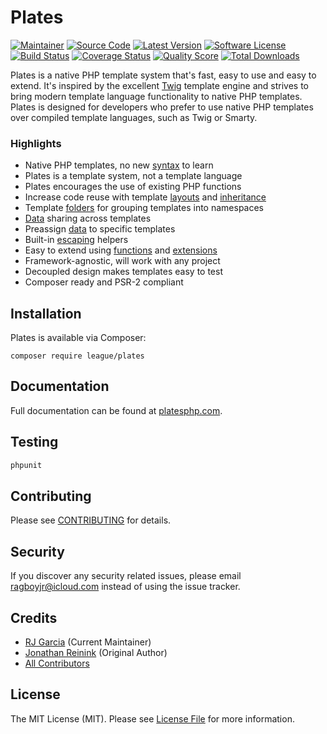 # Plates

[![Maintainer](http://img.shields.io/badge/maintainer-@ragboyjr-blue.svg?style=flat-square)](https://twitter.com/ragboyjr)
[![Source Code](http://img.shields.io/badge/source-league/plates-blue.svg?style=flat-square)](https://github.com/thephpleague/plates)
[![Latest Version](https://img.shields.io/github/release/thephpleague/plates.svg?style=flat-square)](https://github.com/thephpleague/plates/releases)
[![Software License](https://img.shields.io/badge/license-MIT-brightgreen.svg?style=flat-square)](LICENSE)
[![Build Status](https://img.shields.io/github/workflow/status/thephpleague/plates/PHP/v3?style=flat-square)](https://github.com/thephpleague/plates/actions?query=workflow%3APHP+branch%3Av3)
[![Coverage Status](https://img.shields.io/scrutinizer/coverage/g/thephpleague/plates.svg?style=flat-square)](https://scrutinizer-ci.com/g/thephpleague/plates/code-structure)
[![Quality Score](https://img.shields.io/scrutinizer/g/thephpleague/plates.svg?style=flat-square)](https://scrutinizer-ci.com/g/thephpleague/plates)
[![Total Downloads](https://img.shields.io/packagist/dt/league/plates.svg?style=flat-square)](https://packagist.org/packages/league/plates)

Plates is a native PHP template system that's fast, easy to use and easy to extend. It's inspired by the excellent [Twig](http://twig.sensiolabs.org/) template engine and strives to bring modern template language functionality to native PHP templates. Plates is designed for developers who prefer to use native PHP templates over compiled template languages, such as Twig or Smarty.

### Highlights

-   Native PHP templates, no new [syntax](https://platesphp.com/templates/syntax/) to learn
-   Plates is a template system, not a template language
-   Plates encourages the use of existing PHP functions
-   Increase code reuse with template [layouts](https://platesphp.com/templates/layouts/) and [inheritance](https://platesphp.com/templates/inheritance/)
-   Template [folders](https://platesphp.com/engine/folders/) for grouping templates into namespaces
-   [Data](https://platesphp.com/templates/data/#preassigned-and-shared-data) sharing across templates
-   Preassign [data](https://platesphp.com/templates/data/#preassigned-and-shared-data) to specific templates
-   Built-in [escaping](https://platesphp.com/templates/escaping/) helpers
-   Easy to extend using [functions](https://platesphp.com/engine/functions/) and [extensions](https://platesphp.com/engine/extensions/)
-   Framework-agnostic, will work with any project
-   Decoupled design makes templates easy to test
-   Composer ready and PSR-2 compliant

## Installation

Plates is available via Composer:

```
composer require league/plates
```

## Documentation

Full documentation can be found at [platesphp.com](https://platesphp.com/).

## Testing

```bash
phpunit
```

## Contributing

Please see [CONTRIBUTING](https://github.com/thephpleague/plates/blob/master/CONTRIBUTING.md) for details.

## Security

If you discover any security related issues, please email ragboyjr@icloud.com instead of using the issue tracker.

## Credits

-   [RJ Garcia](https://github.com/ragboyjr) (Current Maintainer)
-   [Jonathan Reinink](https://github.com/reinink) (Original Author)
-   [All Contributors](https://github.com/thephpleague/plates/contributors)

## License

The MIT License (MIT). Please see [License File](https://github.com/thephpleague/plates/blob/master/LICENSE) for more information.
